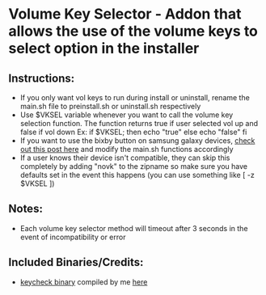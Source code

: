 # Volume Key Selector - Addon that allows the use of the volume keys to select option in the installer

## Instructions:
* If you only want vol keys to run during install or uninstall, rename the main.sh file to preinstall.sh or uninstall.sh respectively
* Use $VKSEL variable whenever you want to call the volume key selection function. The function returns true if user selected vol up and false if vol down
Ex: if $VKSEL; then
      echo "true"
    else
      echo "false"
    fi
* If you want to use the bixby button on samsung galaxy devices, [check out this post here](https://forum.xda-developers.com/showpost.php?p=77908805&postcount=16) and modify the main.sh functions accordingly
* If a user knows their device isn't compatible, they can skip this completely by adding "novk" to the zipname so make sure you have defaults set in the event this happens (you can use something like [ -z $VKSEL ])

## Notes:
* Each volume key selector method will timeout after 3 seconds in the event of incompatibility or error

## Included Binaries/Credits:
* [keycheck binary](https://github.com/sonyxperiadev/device-sony-common-init/tree/master/keycheck) compiled by me [here](https://github.com/Zackptg5/Keycheck)
